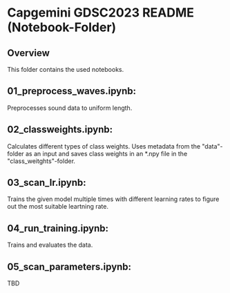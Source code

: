 # Capgemini GDSC2023 README (Notebook-Folder)

## Overview
This folder contains the used notebooks.

## 01_preprocess_waves.ipynb:
Preprocesses sound data to uniform length.


## 02_classweights.ipynb:
Calculates different types of class weights. 
Uses metadata from the "data"-folder as an input and saves class weights in an *.npy file in the "class_weitghts"-folder.


## 03_scan_lr.ipynb:
Trains the given model multiple times with different learning rates to figure out the most suitable leartning rate.


## 04_run_training.ipynb:
Trains and evaluates the data.


## 05_scan_parameters.ipynb:
TBD